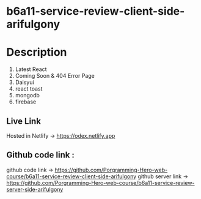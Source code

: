 # b6a11-service-review-client-side-arifulgony



# Description
1. Latest React
2. Coming Soon & 404 Error Page
3. Daisyui
4. react toast
5. mongodb
6. firebase 


## Live Link
Hosted in Netlify -> https://odex.netlify.app

## Github code link :
github code link ->  https://github.com/Porgramming-Hero-web-course/b6a11-service-review-client-side-arifulgony
github server link ->  https://github.com/Porgramming-Hero-web-course/b6a11-service-review-server-side-arifulgony

